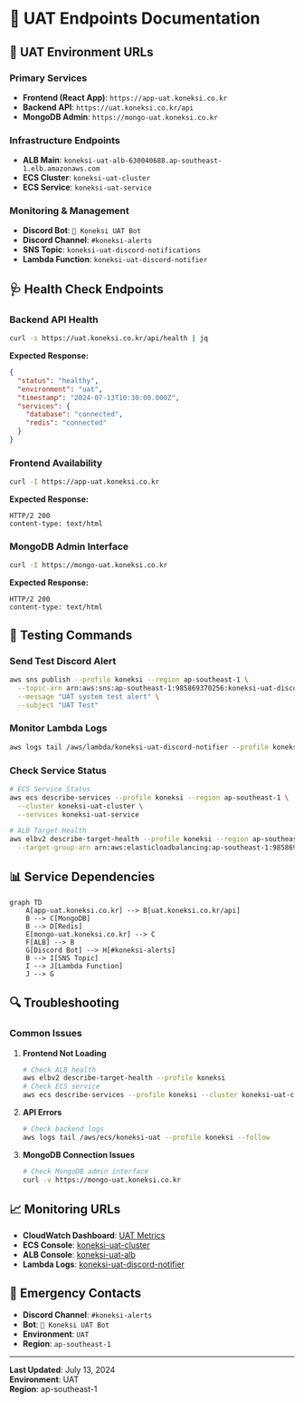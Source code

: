 # 🔵 UAT Endpoints Documentation

## 📍 **UAT Environment URLs**

### **Primary Services**
- **Frontend (React App)**: `https://app-uat.koneksi.co.kr`
- **Backend API**: `https://uat.koneksi.co.kr/api`
- **MongoDB Admin**: `https://mongo-uat.koneksi.co.kr`

### **Infrastructure Endpoints**
- **ALB Main**: `koneksi-uat-alb-630040688.ap-southeast-1.elb.amazonaws.com`
- **ECS Cluster**: `koneksi-uat-cluster`
- **ECS Service**: `koneksi-uat-service`

### **Monitoring & Management**
- **Discord Bot**: `🔵 Koneksi UAT Bot`
- **Discord Channel**: `#koneksi-alerts`
- **SNS Topic**: `koneksi-uat-discord-notifications`
- **Lambda Function**: `koneksi-uat-discord-notifier`

## 🩺 **Health Check Endpoints**

### **Backend API Health**
```bash
curl -s https://uat.koneksi.co.kr/api/health | jq
```

**Expected Response:**
```json
{
  "status": "healthy",
  "environment": "uat",
  "timestamp": "2024-07-13T10:30:00.000Z",
  "services": {
    "database": "connected",
    "redis": "connected"
  }
}
```

### **Frontend Availability**
```bash
curl -I https://app-uat.koneksi.co.kr
```

**Expected Response:**
```
HTTP/2 200 
content-type: text/html
```

### **MongoDB Admin Interface**
```bash
curl -I https://mongo-uat.koneksi.co.kr
```

**Expected Response:**
```
HTTP/2 200 
content-type: text/html
```

## 🧪 **Testing Commands**

### **Send Test Discord Alert**
```bash
aws sns publish --profile koneksi --region ap-southeast-1 \
  --topic-arn arn:aws:sns:ap-southeast-1:985869370256:koneksi-uat-discord-notifications \
  --message "UAT system test alert" \
  --subject "UAT Test"
```

### **Monitor Lambda Logs**
```bash
aws logs tail /aws/lambda/koneksi-uat-discord-notifier --profile koneksi --region ap-southeast-1 --follow
```

### **Check Service Status**
```bash
# ECS Service Status
aws ecs describe-services --profile koneksi --region ap-southeast-1 \
  --cluster koneksi-uat-cluster \
  --services koneksi-uat-service

# ALB Target Health
aws elbv2 describe-target-health --profile koneksi --region ap-southeast-1 \
  --target-group-arn arn:aws:elasticloadbalancing:ap-southeast-1:985869370256:targetgroup/koneksi-uat-targets/xxx
```

## 📊 **Service Dependencies**

```mermaid
graph TD
    A[app-uat.koneksi.co.kr] --> B[uat.koneksi.co.kr/api]
    B --> C[MongoDB]
    B --> D[Redis]
    E[mongo-uat.koneksi.co.kr] --> C
    F[ALB] --> B
    G[Discord Bot] --> H[#koneksi-alerts]
    B --> I[SNS Topic]
    I --> J[Lambda Function]
    J --> G
```

## 🔍 **Troubleshooting**

### **Common Issues**

1. **Frontend Not Loading**
   ```bash
   # Check ALB health
   aws elbv2 describe-target-health --profile koneksi
   # Check ECS service
   aws ecs describe-services --profile koneksi --cluster koneksi-uat-cluster
   ```

2. **API Errors**
   ```bash
   # Check backend logs
   aws logs tail /aws/ecs/koneksi-uat --profile koneksi --follow
   ```

3. **MongoDB Connection Issues**
   ```bash
   # Check MongoDB admin interface
   curl -v https://mongo-uat.koneksi.co.kr
   ```

## 📈 **Monitoring URLs**

- **CloudWatch Dashboard**: [UAT Metrics](https://console.aws.amazon.com/cloudwatch)
- **ECS Console**: [koneksi-uat-cluster](https://console.aws.amazon.com/ecs/home?region=ap-southeast-1#/clusters/koneksi-uat-cluster)
- **ALB Console**: [koneksi-uat-alb](https://console.aws.amazon.com/ec2/v2/home?region=ap-southeast-1#LoadBalancers:)
- **Lambda Logs**: [koneksi-uat-discord-notifier](https://console.aws.amazon.com/cloudwatch/home?region=ap-southeast-1#logsV2:log-groups/log-group/$252Faws$252Flambda$252Fkoneksi-uat-discord-notifier)

## 🚨 **Emergency Contacts**

- **Discord Channel**: `#koneksi-alerts`
- **Bot**: `🔵 Koneksi UAT Bot`
- **Environment**: `UAT`
- **Region**: `ap-southeast-1`

---

**Last Updated**: July 13, 2024  
**Environment**: UAT  
**Region**: ap-southeast-1 